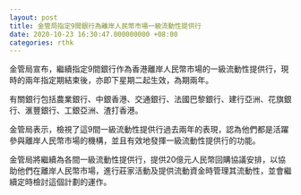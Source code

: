 ```yaml
---
layout: post
title: 金管局指定9間銀行為離岸人民幣市場一級流動性提供行
date: 2020-10-23 16:30:47.000000000 +08:00
categories: rthk
---
```


金管局宣布，繼續指定9間銀行作為香港離岸人民幣市場的一級流動性提供行，現時的兩年指定期結束後，亦即下星期二起生效，為期兩年。

有關銀行包括農業銀行、中銀香港、交通銀行、法國巴黎銀行、建行亞洲、花旗銀行、滙豐銀行、工銀亞洲、渣打香港。

金管局表示，檢視了這9間一級流動性提供行過去兩年的表現，認為他們都是活躍參與離岸人民幣市場的機構，並且有效地發揮一級流動性提供行的功能。

金管局將繼續為各間一級流動性提供行，提供20億元人民幣回購協議安排，以協助他們在離岸人民幣市場，進行莊家活動及提供流動資金時管理其流動性，並會繼續定時檢討這個計劃的運作。
